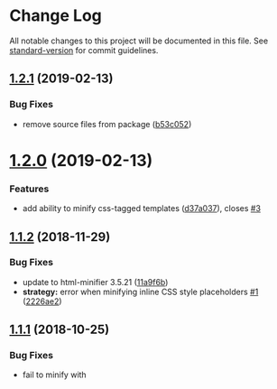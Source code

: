 # Change Log

All notable changes to this project will be documented in this file. See [standard-version](https://github.com/conventional-changelog/standard-version) for commit guidelines.

<a name="1.2.1"></a>

## [1.2.1](https://github.com/asyncLiz/minify-html-literals/compare/v1.2.0...v1.2.1) (2019-02-13)

### Bug Fixes

- remove source files from package ([b53c052](https://github.com/asyncLiz/minify-html-literals/commit/b53c052))

<a name="1.2.0"></a>

# [1.2.0](https://github.com/asyncLiz/minify-html-literals/compare/v1.1.2...v1.2.0) (2019-02-13)

### Features

- add ability to minify css-tagged templates ([d37a037](https://github.com/asyncLiz/minify-html-literals/commit/d37a037)), closes [#3](https://github.com/asyncLiz/minify-html-literals/issues/3)

<a name="1.1.2"></a>

## [1.1.2](https://github.com/asyncLiz/minify-html-literals/compare/v1.1.1...v1.1.2) (2018-11-29)

### Bug Fixes

- update to html-minifier 3.5.21 ([11a9f6b](https://github.com/asyncLiz/minify-html-literals/commit/11a9f6b))
- **strategy:** error when minifying inline CSS style placeholders [#1](https://github.com/asyncLiz/minify-html-literals/issues/1) ([2226ae2](https://github.com/asyncLiz/minify-html-literals/commit/2226ae2))

<a name="1.1.1"></a>

## [1.1.1](https://github.com/asyncLiz/minify-html-literals/compare/v1.1.0...v1.1.1) (2018-10-25)

### Bug Fixes

- fail to minify with <style> placeholders ([64b9b6f](https://github.com/asyncLiz/minify-html-literals/commit/64b9b6f))

<a name="1.1.0"></a>

# [1.1.0](https://github.com/asyncLiz/minify-html-literals/compare/v1.0.7...v1.1.0) (2018-10-24)

### Bug Fixes

- do not fail on empty template literals ([b74973a](https://github.com/asyncLiz/minify-html-literals/commit/b74973a))
- update parse-literals to 1.1.0 ([5ba1e99](https://github.com/asyncLiz/minify-html-literals/commit/5ba1e99))

### Features

- allow partial minify options to make it easier to customize ([f007988](https://github.com/asyncLiz/minify-html-literals/commit/f007988))
- do not require options or filename ([6649ac9](https://github.com/asyncLiz/minify-html-literals/commit/6649ac9))

<a name="1.0.7"></a>

## [1.0.7](https://github.com/asyncLiz/minify-html-literals/compare/v1.0.6...v1.0.7) (2018-10-05)

### Bug Fixes

- do not remove tag whitespace ([89f362a](https://github.com/asyncLiz/minify-html-literals/commit/89f362a))

<a name="1.0.6"></a>

## [1.0.6](https://github.com/asyncLiz/minify-html-literals/compare/v1.0.5...v1.0.6) (2018-10-03)

### Bug Fixes

- do not collapse boolean attributes for Polymer binding syntax ([80df154](https://github.com/asyncLiz/minify-html-literals/commit/80df154))

<a name="1.0.5"></a>

## [1.0.5](https://github.com/asyncLiz/minify-html-literals/compare/v1.0.4...v1.0.5) (2018-09-27)

### Bug Fixes

- update parse-literals to fix escaped character minifying ([93922c8](https://github.com/asyncLiz/minify-html-literals/commit/93922c8))

<a name="1.0.4"></a>

## [1.0.4](https://github.com/asyncLiz/minify-html-literals/compare/v1.0.3...v1.0.4) (2018-09-19)

### Bug Fixes

- do not sort attributes or class names ([b72a5c4](https://github.com/asyncLiz/minify-html-literals/commit/b72a5c4))

<a name="1.0.3"></a>

## [1.0.3](https://github.com/asyncLiz/minify-html-literals/compare/v1.0.2...v1.0.3) (2018-09-19)

### Bug Fixes

- use hires sourcemaps by default ([7f132b2](https://github.com/asyncLiz/minify-html-literals/commit/7f132b2))

<a name="1.0.2"></a>

## [1.0.2](https://github.com/asyncLiz/minify-html-literals/compare/v1.0.1...v1.0.2) (2018-09-13)

### Bug Fixes

- remove unused import ([e37a43a](https://github.com/asyncLiz/minify-html-literals/commit/e37a43a))

<a name="1.0.1"></a>

## 1.0.1 (2018-07-24)

### Bug Fixes

- option type errors ([b917607](https://github.com/asyncLiz/minify-html-literals/commit/b917607))

### Features

- initial release ([cadf7c2](https://github.com/asyncLiz/minify-html-literals/commit/cadf7c2))
